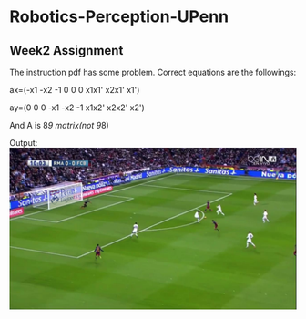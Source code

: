 # Robotics-Perception-UPenn


## Week2 Assignment

The instruction pdf has some problem. Correct equations are the followings:

ax=(-x1 -x2 -1 0 0 0 x1x1' x2x1' x1')

ay=(0 0 0 -x1 -x2 -1  x1x2' x2x2' x2')

And A is 8*9 matrix(not 9*8)

Output:
![warped](https://github.com/shuangyichen/Robotics-Perception-UPenn/blob/master/warped_img6.png)
